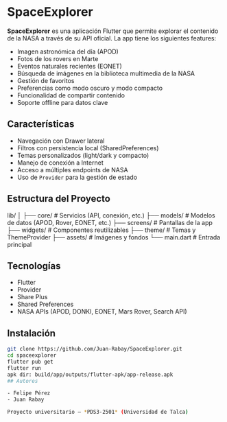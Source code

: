 # SpaceExplorer

**SpaceExplorer** es una aplicación Flutter que permite explorar el contenido de la NASA a través de su API oficial. La app tiene los siguientes features:

- Imagen astronómica del día (APOD)
- Fotos de los rovers en Marte
- Eventos naturales recientes (EONET)
- Búsqueda de imágenes en la biblioteca multimedia de la NASA
- Gestión de favoritos
- Preferencias como modo oscuro y modo compacto
- Funcionalidad de compartir contenido
- Soporte offline para datos clave

## Características

- Navegación con Drawer lateral
- Filtros con persistencia local (SharedPreferences)
- Temas personalizados (light/dark y compacto)
- Manejo de conexión a Internet
- Acceso a múltiples endpoints de NASA
- Uso de `Provider` para la gestión de estado

##  Estructura del Proyecto

lib/
│
├── core/               # Servicios (API, conexión, etc.)
├── models/             # Modelos de datos (APOD, Rover, EONET, etc.)
├── screens/            # Pantallas de la app
├── widgets/            # Componentes reutilizables
├── theme/              # Temas y ThemeProvider
├── assets/             # Imágenes y fondos
└── main.dart           # Entrada principal

## Tecnologías

- Flutter 
- Provider
- Share Plus
- Shared Preferences
- NASA APIs (APOD, DONKI, EONET, Mars Rover, Search API)


## Instalación

```bash
git clone https://github.com/Juan-Rabay/SpaceExplorer.git
cd spaceexplorer
flutter pub get
flutter run
apk dir: build/app/outputs/flutter-apk/app-release.apk
## Autores

- Felipe Pérez
- Juan Rabay

Proyecto universitario – *PDS3-2501* (Universidad de Talca)